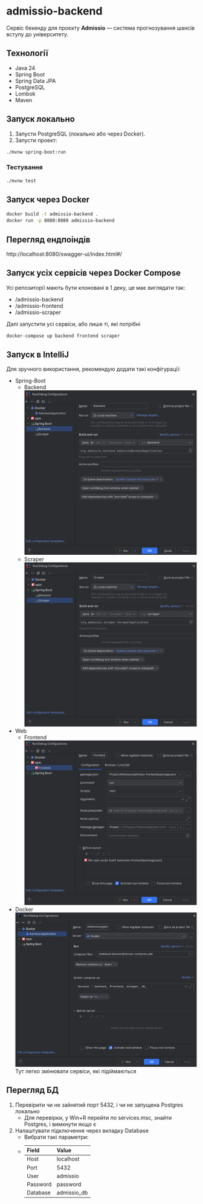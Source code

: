 # admissio-backend
Сервіс бекенду для проєкту **Admissio** — система прогнозування шансів вступу до університету.

## Технології
- Java 24
- Spring Boot
- Spring Data JPA
- PostgreSQL
- Lombok
- Maven

## Запуск локально
1. Запусти PostgreSQL (локально або через Docker).
2. Запусти проект:
```bash
./mvnw spring-boot:run
```

### Тестування
```bash
./mvnw test
```

## Запуск через Docker
```bash
docker build -t admissio-backend .
docker run -p 8080:8080 admissio-backend
```

## Перегляд ендпоіндів
http://localhost:8080/swagger-ui/index.html#/

## Запуск усіх сервісів через Docker Compose
Усі репозиторії мають бути клоновані в 1 деку, це має виглядати так:
 - /admissio-backend
 - /admissio-frontend
 - /admissio-scraper

Далі запустити усі сервіси, або лише ті, які потрібні
```bash
docker-compose up backend frontend scraper
```

## Запуск в IntelliJ
Для зручного використання, рекомендую додати такі конфігурації:
 - Spring-Boot
   - Backend
     ![backend config.png](./img%20for%20readme/Backend%20config.png)
   - Scraper
     ![scraper config](./img%20for%20readme/Scraper%20config.png)
 - Web
   - Frontend
     ![frontend config](./img%20for%20readme/Frontend%20config.png)
 - Docker
   ![docker config](./img%20for%20readme/Docker%20config.png)
Тут легко змінювати сервіси, які підіймаються

## Перегляд БД
1. Перевірити чи не зайнятий порт 5432, і чи не запущена Postgres локально
    - Для перевірки, у Win+R перейти по services.msc, знайти Postgres, і вимкнути якщо є
2. Налаштувати підключення через вкладку Database
    - Вибрати такі параметри:
    - 
      | **Field** | **Value**   |
      |-----------|-------------|
      | Host      | localhost   |
      | Port      | 5432        |
      | User      | admissio    |
      | Password  | password    |
      | Database  | admissio_db |